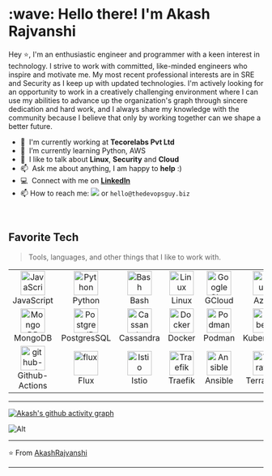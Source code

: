 <h1 align="left" id="akash-title">:wave: Hello there! I'm Akash Rajvanshi</h1>

Hey ⭐, I'm an enthusiastic engineer and programmer with a keen interest in technology. I strive to work with committed, like-minded engineers who inspire and motivate me. My most recent professional interests are in SRE and Security as I keep up with updated technologies.
I'm actively looking for an opportunity to work in a creatively challenging environment where I can use my abilities to advance up the organization's graph through sincere dedication and hard work, and I always share my knowledge with the community because I believe that only by working together can we shape a better future.

- :office: &nbsp;I'm currently working at **Tecorelabs Pvt Ltd**
- :seedling: &nbsp;I’m currently learning Python, AWS
- :speech_balloon: &nbsp;I like to talk about **Linux**, **Security** and **Cloud**
- :mailbox: &nbsp;Ask me about anything, I am happy to **help** :)
- :computer: &nbsp;Connect with me on **[LinkedIn]**
- 📫 How to reach me: <a href="https://twitter.com/intent/follow?screen_name=Akash_Rajvanshi&tw_p=followbutton"><img src="https://img.shields.io/twitter/follow/Akash_Rajvanshi?label=%40Akash_Rajvanshi&style=social"></a> or `hello@thedevopsguy.biz`

<br>

<h2 align="left" id="devops">Favorite Tech</h2>

> Tools, languages, and other things that I like to work with.

<table align="center">
  <tr>
    <td align="center" width="96">
      <a href="#devops">
        <img src="https://upload.wikimedia.org/wikipedia/commons/thumb/9/99/Unofficial_JavaScript_logo_2.svg/1024px-Unofficial_JavaScript_logo_2.svg.png" width="48" height="48" alt="JavaScript" />
      </a>
      <br>JavaScript
    </td>
    <td align="center" width="96">
      <a href="#devops">
        <img src="https://upload.wikimedia.org/wikipedia/commons/thumb/c/c3/Python-logo-notext.svg/1200px-Python-logo-notext.svg.png" width="48" height="48" alt="Python" />
      </a>
      <br>Python
    </td>
        <td align="center" width="96">
      <a href="#devops">
        <img src="https://bashlogo.com/img/symbol/png/full_colored_dark.png" width="48" height="48" alt="Bash" />
      </a>
      <br>Bash
    </td>
    <td align="center" width="96">
      <a href="#devops" >
        <img src="https://upload.wikimedia.org/wikipedia/commons/3/3c/TuxFlat.svg" width="48" height="48" alt="Linux" />
      </a>
      <br>Linux
    </td>
    <td align="center" width="96">
      <a href="#devops" >
        <img src="https://brandeps.com/logo-download/G/Google-Cloud-logo-vector-01.svg" width="48" height="48" alt="Google Cloud" />
      </a>
      <br>GCloud
    </td>
    <td align="center" width="96">
      <a href="#devops">
        <img src="https://i.ibb.co/jDGr3z0/azure-removebg-preview.png" width="48" height="48" alt="Azure" />
      </a>
      <br>Azure
    </td>
        <td align="center" width="96">
      <a href="#devops">
        <img src="https://upload.wikimedia.org/wikipedia/commons/9/93/Amazon_Web_Services_Logo.svg" width="48" height="48" alt="AWS" />
      </a>
      <br>AWS
    </td>
        <td align="center" width="96">
      <a href="#devops" >
        <img src="https://upload.wikimedia.org/wikipedia/commons/thumb/3/3f/Git_icon.svg/1200px-Git_icon.svg.png" width="48" height="48" alt="Git" />
      </a>
      <br>Git
    </td>
        </td>
                        <td align="center" width="96">
      <a href="#devops" >
        <img src="https://icon.icepanel.io/Technology/svg/HashiCorp-Vault.svg" width="48" height="48" alt="Vault" />
      </a>
      <br>Vault
    </td>
    </tr>
    <tr>
     <td align="center" width="96">
      <a href="#devops" >
        <img src="https://raw.githubusercontent.com/yurijserrano/Github-Profile-Readme-Logos/master/databases/mongodb.svg" width="48" height="48" alt="Mongo DB" />
      </a>
      <br>MongoDB
    </td>
         <td align="center" width="96">
      <a href="#devops" >
        <img src="https://upload.wikimedia.org/wikipedia/commons/2/29/Postgresql_elephant.svg" width="48" height="48" alt="PostgresqlDB" />
      </a>
      <br>PostgresSQL
    </td>
        </td>
         <td align="center" width="96">
      <a href="#devops" >
        <img src="https://raw.githubusercontent.com/yurijserrano/Github-Profile-Readme-Logos/master/databases/cassandra.svg" width="48" height="48" alt="Cassandra" />
      </a>
      <br>Cassandra
    </td>
     <td align="center" width="96">
      <a href="#devops" >
        <img src="https://raw.githubusercontent.com/yurijserrano/Github-Profile-Readme-Logos/master/cloud/docker.svg" width="48" height="48" alt="Docker" />
      </a>
      <br>Docker
    </td>
         <td align="center" width="96">
      <a href="#devops" >
        <img src="https://icon.icepanel.io/Technology/svg/Podman.svg" width="48" height="48" alt="Podman" />
      </a>
      <br>Podman
    </td>
             <td align="center" width="96">
      <a href="#devops" >
        <img src="https://icon.icepanel.io/Technology/svg/Kubernetes.svg" width="48" height="48" alt="Kubernetes" />
      </a>
      <br>Kubernetes
    </td>
        </td>
             <td align="center" width="96">
      <a href="#devops" >
        <img src="https://icon.icepanel.io/Technology/png-shadow-512/Helm.png" width="48" height="48" alt="Helm" />
      </a>
      <br>Helm
    </td>
            </td>
             <td align="center" width="96">
      <a href="#devops" >
        <img src="https://icon.icepanel.io/Technology/svg/Jira.svg" width="48" height="48" alt="Jira" />
      </a>
      <br>Jira
    </td>
            </td>
             <td align="center" width="96">
      <a href="#devops" >
        <img src="https://icon.icepanel.io/Technology/svg/Trello.svg" width="48" height="48" alt="Trello" />
      </a>
      <br>Trello
    </td>
    </tr>
   <tr>
    <td align="center" width="96">
      <a href="#devops" >
        <img src="https://icon.icepanel.io/Technology/svg/GitHub-Actions.svg" width="48" height="48" alt="github-actions" />
      </a>
      <br>Github-Actions
    </td>
    <td align="center" width="96">
      <a href="#devops" >
        <img src="https://upload.wikimedia.org/wikipedia/commons/1/17/Flux_color_logo.png" width="48" height="48" alt="flux" />
      </a>
      <br>Flux
    </td>
        <td align="center" width="96">
      <a href="#devops" >
        <img src="https://upload.wikimedia.org/wikipedia/commons/a/a1/Istio-bluelogo-nobackground-unframed.svg" width="48" height="48" alt="Istio" />
      </a>
      <br>Istio
    </td>
            <td align="center" width="96">
      <a href="#devops" >
        <img src="https://icon.icepanel.io/Technology/svg/Traefik-Proxy.svg" width="48" height="48" alt="Traefik" />
      </a>
      <br>Traefik
    </td>
                <td align="center" width="96">
      <a href="#devops" >
        <img src="https://icon.icepanel.io/Technology/png-shadow-512/Ansible.png" width="48" height="48" alt="Ansible" />
      </a>
      <br>Ansible
    </td>
                <td align="center" width="96">
      <a href="#devops" >
        <img src="https://icon.icepanel.io/Technology/svg/HashiCorp-Terraform.svg" width="48" height="48" alt="Terraform" />
      </a>
      <br>Terraform
    </td>
                    <td align="center" width="96">
      <a href="#devops" >
        <img src="https://icon.icepanel.io/Technology/svg/Prometheus.svg" width="48" height="48" alt="Prometheus" />
      </a>
      <br>Prometheus
    </td>
                        <td align="center" width="96">
      <a href="#devops" >
        <img src="https://icon.icepanel.io/Technology/svg/Grafana.svg" width="48" height="48" alt="Grafana" />
      </a>
      <br>Grafana
    </td>
        </td>
                        <td align="center" width="96">
      <a href="#devops" >
        <img src="https://upload.wikimedia.org/wikipedia/commons/f/fd/Graylog-logo-blk.jpg" width="48" height="48" alt="Graylog" />
      </a>
      <br>Graylog
    </td>
  </tr>

</table>

---

[linkedin]: https://www.linkedin.com/in/akash-rajvanshi "LinkedIn"
[twitter]: https://twitter.com/Akash_Rajvanshi "Twitter"


[![Akash's github activity graph](https://activity-graph.herokuapp.com/graph?username=AkashRajvanshi&theme=react-dark)](https://github.com/AkashRajvanshi)


![Alt](https://repobeats.axiom.co/api/embed/bad8e8356ec865cafda06f55f345e5913e6b9059.svg "Repobeats analytics image")

---

⭐️ From [AkashRajvanshi](https://github.com/AkashRajvanshi)

---

